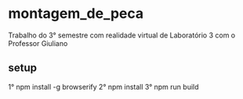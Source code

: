 # montagem_de_peca
Trabalho do 3° semestre com realidade virtual de Laboratório 3 com o Professor Giuliano
## setup
1° npm install -g browserify
2° npm install
3° npm run build
